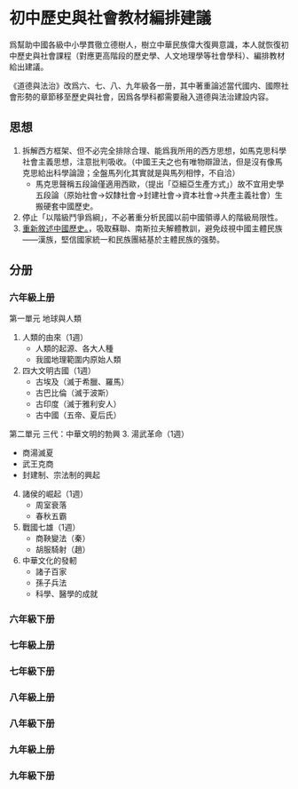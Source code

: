 # 初中歷史與社會教材編排建議
爲幫助中國各級中小學貫徹立德樹人，樹立中華民族偉大復興意識，本人就恢復初中歷史與社會課程（對應更高階段的歷史學、人文地理學等社會學科）、編排教材給出建議。

《道德與法治》改爲六、七、八、九年級各一册，其中著重論述當代國内、國際社會形勢的章節移至歷史與社會，因爲各學科都需要融入道德與法治建設内容。

## 思想
1. 拆解西方框架、但不必完全排除合理、能爲我所用的西方思想，如馬克思科學社會主義思想，注意批判吸收。（中國王夫之也有唯物辯證法，但是沒有像馬克思給出科學論證；全盤馬列化其實就是與馬列相悖，不自洽）
   - 馬克思聲稱五段論僅適用西歐，（提出「亞細亞生產方式」）故不宜用史學五段論（原始社會→奴隸社會→封建社會→資本社會→共產主義社會）生搬硬套中國歷史。
2. 停止「以階級鬥爭爲綱」，不必著重分析民國以前中國領導人的階級局限性。
3. [重新敘述中國歷史。](../中國歷史問題.md)，吸取蘇聯、南斯拉夫解體教訓，避免歧視中國主體民族——漢族，堅信國家統一和民族團結基於主體民族的强勢。

## 分册
### 六年級上册
第一單元 地球與人類
1. 人類的由來（1週）
   - 人類的起源、各大人種
   - 我國地理範圍内原始人類
2. 四大文明古國（1週）
   - 古埃及（滅于希臘、羅馬）
   - 古巴比倫（滅于波斯）
   - 古印度（滅于雅利安人）
   - 古中國（五帝、夏后氏）

第二單元 三代：中華文明的勃興
3. 湯武革命（1週）
   - 商湯滅夏
   - 武王克商
   - 封建制、宗法制的興起
4. 諸侯的崛起（1週）
   - 周室衰落
   - 春秋五霸
5. 戰國七雄（1週）
   - 商鞅變法（秦）
   - 胡服騎射（趙）
6. 中華文化的發軔
   - 諸子百家
   - 孫子兵法
   - 科學、醫學的成就

### 六年級下册

### 七年級上册

### 七年級下册

### 八年級上册

### 八年級下册

### 九年級上册

### 九年級下册
